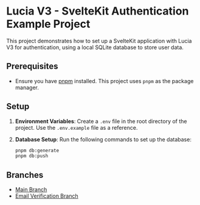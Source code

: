 # Lucia V3 - SvelteKit Authentication Example Project

This project demonstrates how to set up a SvelteKit application with Lucia V3 for authentication, using a local SQLite database to store user data.

## Prerequisites

- Ensure you have [pnpm](https://pnpm.io/) installed. This project uses `pnpm` as the package manager.

## Setup

1. **Environment Variables**: Create a `.env` file in the root directory of the project. Use the `.env.example` file as a reference.

2. **Database Setup**: Run the following commands to set up the database:

   ```zsh
   pnpm db:generate
   pnpm db:push
   ```

## Branches

- [Main Branch](https://github.com/edwardspresume/sveltekit-lucia-auth-v3-example/tree/main)
- [Email Verification Branch](https://github.com/edwardspresume/sveltekit-lucia-auth-v3-example/tree/email_verification)
